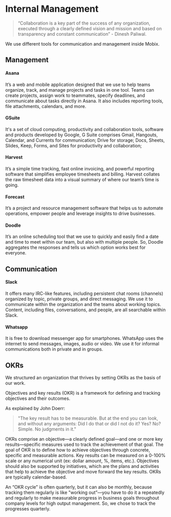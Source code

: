 # Internal Management

> “Collaboration is a key part of the success of any organization, executed through a clearly defined vision and mission and based on transparency and constant communication” - Dinesh Paliwal.

We use different tools for communication and management inside Mobix.

## Management

#### **Asana**

It’s a web and mobile application designed that we use to help teams organize, track, and manage projects and tasks in one tool. Teams can create projects, assign work to teammates, specify deadlines, and communicate about tasks directly in Asana. It also includes reporting tools, file attachments, calendars, and more.

#### **GSuite**

It's a set of cloud computing, productivity and collaboration tools, software and products developed by Google, G Suite comprises Gmail, Hangouts, Calendar, and Currents for communication; Drive for storage; Docs, Sheets, Slides, Keep, Forms, and Sites for productivity and collaboration;

#### **Harvest**

It’s a simple time tracking, fast online invoicing, and powerful reporting software that simplifies employee timesheets and billing. Harvest collates the raw timesheet data into a visual summary of where our team’s time is going.

#### **Forecast**

It’s a project and resource management software that helps us to automate operations, empower people and leverage insights to drive businesses.

#### **Doodle**

It’s an online scheduling tool that we use to quickly and easily find a date and time to meet within our team, but also with multiple people. So, Doodle aggregates the responses and tells us which option works best for everyone.

## Communication

#### **Slack**

It offers many IRC-like features, including persistent chat rooms \(channels\) organized by topic, private groups, and direct messaging. We use it to communicate within the organization and the teams about working topics. Content, including files, conversations, and people, are all searchable within Slack.

#### **Whatsapp**

It is free to download messenger app for smartphones. WhatsApp uses the internet to send messages, images, audio or video. We use it for informal communications both in private and in groups.

## OKRs

We structured an organization that thrives by setting OKRs as the basis of our work.

Objectives and key results \(OKR\) is a framework for defining and tracking objectives and their outcomes.

As explained by John Doerr:

> "The key result has to be measurable. But at the end you can look, and without any arguments: Did I do that or did I not do it? Yes? No? Simple. No judgments in it."

OKRs comprise an objective—a clearly defined goal—and one or more key results—specific measures used to track the achievement of that goal. The goal of OKR is to define how to achieve objectives through concrete, specific and measurable actions. Key results can be measured on a 0-100% scale or any numerical unit \(ex: dollar amount, %, items, etc.\). Objectives should also be supported by initiatives, which are the plans and activities that help to achieve the objective and move forward the key results. OKRs are typically calendar-based.

An “OKR cycle” is often quarterly, but it can also be monthly, because tracking them regularly is like "working out”—you have to do it a repeatedly and regularly to make measurable progress in business goals throughout company levels for high output management. So, we chose to track the progresses quarterly.

